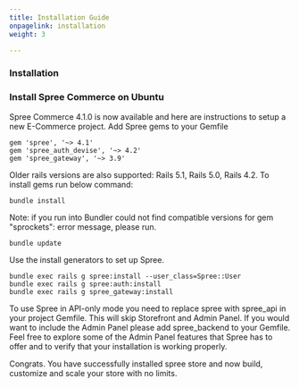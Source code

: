 ```yaml
---
title: Installation Guide
onpagelink: installation
weight: 3

---
```


### Installation

### Install Spree Commerce on Ubuntu

Spree Commerce 4.1.0 is now available and here are instructions to setup a new E-Commerce project. Add Spree gems to your Gemfile

 ```
gem 'spree', '~> 4.1'
gem 'spree_auth_devise', '~> 4.2'
gem 'spree_gateway', '~> 3.9' 
```

Older rails versions are also supported: Rails 5.1, Rails 5.0, Rails 4.2. To install gems run below command:

 ```
 bundle install 
```

Note: if you run into Bundler could not find compatible versions for gem "sprockets": error message, please run.

 ```
 bundle update 
```

Use the install generators to set up Spree.

 ```
bundle exec rails g spree:install --user_class=Spree::User
bundle exec rails g spree:auth:install
bundle exec rails g spree_gateway:install 
```

To use Spree in API-only mode you need to replace spree with spree\_api in your project Gemfile. This will skip Storefront and Admin Panel. If you would want to include the Admin Panel please add spree\_backend to your Gemfile. Feel free to explore some of the Admin Panel features that Spree has to offer and to verify that your installation is working properly.

Congrats. You have successfully installed spree store and now build, customize and scale your store with no limits.